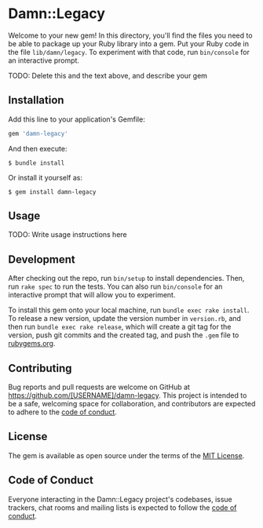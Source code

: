 # Damn::Legacy

Welcome to your new gem! In this directory, you'll find the files you need to be able to package up your Ruby library into a gem. Put your Ruby code in the file `lib/damn/legacy`. To experiment with that code, run `bin/console` for an interactive prompt.

TODO: Delete this and the text above, and describe your gem

## Installation

Add this line to your application's Gemfile:

```ruby
gem 'damn-legacy'
```

And then execute:

    $ bundle install

Or install it yourself as:

    $ gem install damn-legacy

## Usage

TODO: Write usage instructions here

## Development

After checking out the repo, run `bin/setup` to install dependencies. Then, run `rake spec` to run the tests. You can also run `bin/console` for an interactive prompt that will allow you to experiment.

To install this gem onto your local machine, run `bundle exec rake install`. To release a new version, update the version number in `version.rb`, and then run `bundle exec rake release`, which will create a git tag for the version, push git commits and the created tag, and push the `.gem` file to [rubygems.org](https://rubygems.org).

## Contributing

Bug reports and pull requests are welcome on GitHub at https://github.com/[USERNAME]/damn-legacy. This project is intended to be a safe, welcoming space for collaboration, and contributors are expected to adhere to the [code of conduct](https://github.com/[USERNAME]/damn-legacy/blob/master/CODE_OF_CONDUCT.md).

## License

The gem is available as open source under the terms of the [MIT License](https://opensource.org/licenses/MIT).

## Code of Conduct

Everyone interacting in the Damn::Legacy project's codebases, issue trackers, chat rooms and mailing lists is expected to follow the [code of conduct](https://github.com/[USERNAME]/damn-legacy/blob/master/CODE_OF_CONDUCT.md).
